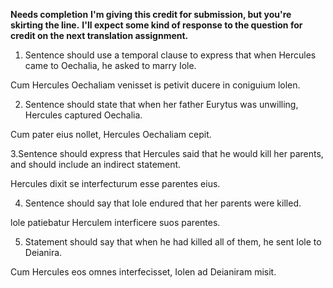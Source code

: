 **Needs completion**
**I'm giving this credit for submission, but you're skirting the line.**
**I'll expect some kind of response to the question for credit on the next translation assignment.**

1. Sentence should use a temporal clause to express that when Hercules came to Oechalia, he asked to marry Iole.

Cum Hercules Oechaliam venisset is petivit ducere in coniguium lolen.

2. Sentence should state that when her father Eurytus was unwilling, Hercules captured Oechalia.

Cum pater eius nollet, Hercules Oechaliam cepit.


3.Sentence should express that Hercules said that he would kill her parents, and should include an indirect statement.

Hercules dixit se interfecturum esse parentes eius.
 

4. Sentence should say that Iole endured that her parents were killed.

lole patiebatur Herculem interficere suos parentes.

 
5. Statement should say that when he had killed all of them, he sent Iole to Deianira.

Cum Hercules eos omnes interfecisset, Iolen ad Deianiram misit.

